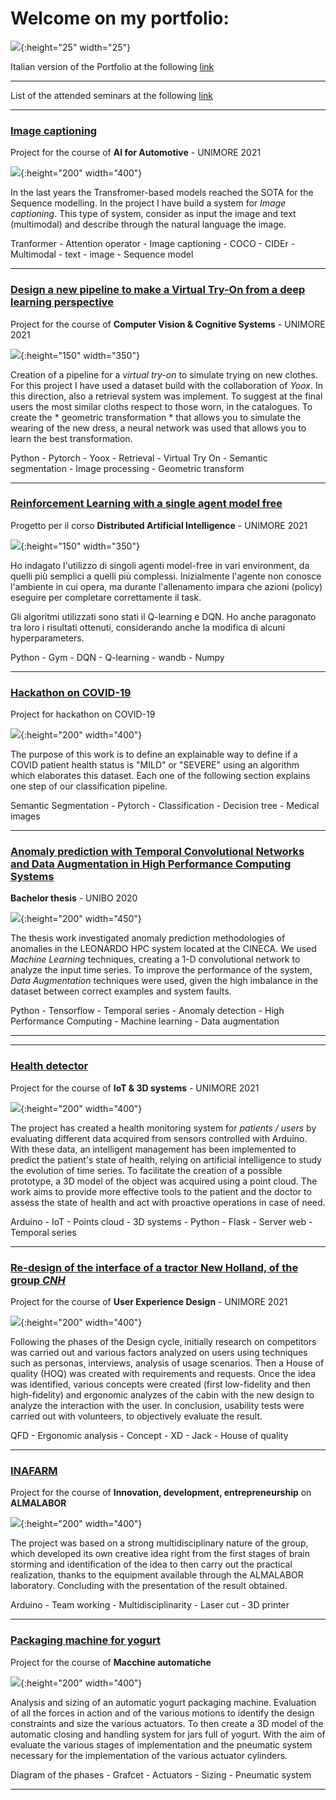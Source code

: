 # Welcome on my portfolio:

![](images\italian.jpg){:height="25" width="25"}

Italian version of the Portfolio at the following [link](https://federico1-creator.github.io/Portfolio/)

---

List of the attended seminars at the following [link](https://github.com/federico1-creator/seminars_followed/blob/main/README.md)

---

### [Image captioning](https://github.com/federico1-creator/AI4A)
Project for the course of **AI for Automotive** - UNIMORE 2021

![](/images/AI4A.jpg){:height="200" width="400"}

In the last years the Transfromer-based models reached the SOTA for the Sequence modelling.
In the project I have build a system for *Image captioning*.
This type of system, consider as input the image and text (multimodal)
and describe through the natural language the image. 

Tranformer - Attention operator - Image captioning - COCO - CIDEr - Multimodal - text - image - Sequence model

---

### [Design a new pipeline to make a Virtual Try-On from a deep learning perspective](https://github.com/federico1-creator/CV-CS)
Project for the course of **Computer Vision & Cognitive Systems** - UNIMORE 2021

![](/images/VITON.jpg){:height="150" width="350"}

Creation of a pipeline for a *virtual try-on* to simulate trying on new clothes.  For this project I have used a dataset build with the collaboration of *Yoox*.
In this direction, also a retrieval system was implement. To suggest at the final users the most similar cloths respect to those worn, in the catalogues.
To create the * geometric transformation * that allows you to simulate the wearing of the new dress, a neural network was used that allows you to learn the best transformation. 

Python - Pytorch - Yoox - Retrieval - Virtual Try On - Semantic segmentation - Image processing - Geometric transform

---

### [Reinforcement Learning with a single agent model free](https://github.com/federico1-creator/Distributed-AI)
Progetto per il corso **Distributed Artificial Intelligence** - UNIMORE 2021

![](/images/image.png){:height="150" width="350"}

Ho indagato l'utilizzo di singoli agenti model-free in vari environment, da quelli più semplici a quelli più complessi.
Inizialmente l'agente non conosce l'ambiente in cui opera, ma durante l'allenamento impara che azioni (policy) eseguire per completare correttamente il task.

Gli algoritmi utilizzati sono stati il Q-learning e DQN.
Ho anche paragonato tra loro i risultati ottenuti, considerando anche la modifica di alcuni hyperparameters.

Python - Gym - DQN - Q-learning - wandb - Numpy

---

### [Hackathon on COVID-19](https://github.com/federico1-creator/covid-hackathon)
Project for hackathon on COVID-19

![](/images/final.jpg){:height="200" width="400"}

The purpose of this work is to define an explainable way to define if a COVID patient health status is "MILD" or "SEVERE" using an algorithm which elaborates this dataset. Each one of the following section explains one step of our classification pipeline.

Semantic Segmentation - Pytorch - Classification - Decision tree - Medical images

---

### [Anomaly prediction with Temporal Convolutional Networks and Data Augmentation in High Performance Computing Systems](https://github.com/federico1-creator/Thesis)
**Bachelor thesis** - UNIBO 2020 

![](/images/image.png){:height="200" width="450"}

The thesis work investigated anomaly prediction methodologies of anomalies in the LEONARDO HPC system located at the CINECA.
We used *Machine Learning* techniques, creating a 1-D convolutional network to analyze the input time series.
To improve the performance of the system, *Data Augmentation* techniques were used, given the high imbalance in the dataset between correct examples and system faults.

Python - Tensorflow - Temporal series - Anomaly detection - High Performance Computing - Machine learning - Data augmentation

---
---

### [Health detector](https://github.com/federico1-creator/HEALTH-DETECTOR)
Project for the course of **IoT & 3D systems** - UNIMORE 2021 

![](/images/IoT.jpg){:height="200" width="400"}

The project has created a health monitoring system for *patients / users* by evaluating different data acquired from sensors controlled with Arduino. With these data, an intelligent management has been implemented to predict the patient's state of health, relying on artificial intelligence to study the evolution of time series.
To facilitate the creation of a possible prototype, a 3D model of the object was acquired using a point cloud.
The work aims to provide more effective tools to the patient and the doctor to assess the state of health and act with proactive operations in case of need.

Arduino - IoT - Points cloud - 3D systems - Python - Flask - Server web - Temporal series

---

### [Re-design of the interface of a tractor New Holland, of the group *CNH*](https://github.com/federico1-creator/HowIMetYourTractor)
Project for the course of **User Experience Design** - UNIMORE 2021 

![](/images/uxd.jpg){:height="200" width="400"}

Following the phases of the Design cycle, initially research on competitors was carried out and various factors analyzed on users using techniques such as personas, interviews, analysis of usage scenarios. Then a House of quality (HOQ) was created with requirements and requests.
Once the idea was identified, various concepts were created (first low-fidelity and then high-fidelity) and ergonomic analyzes of the cabin with the new design to analyze the interaction with the user. In conclusion, usability tests were carried out with volunteers, to objectively evaluate the result.

QFD - Ergonomic analysis - Concept - XD - Jack - House of quality 

---

### [INAFARM](https://github.com/federico1-creator/INAFarm)
Project for the course of **Innovation, development, entrepreneurship** on **ALMALABOR**

![](/images/INAFARM.jpg){:height="200" width="400"}

The project was based on a strong multidisciplinary nature of the group, which developed its own creative idea right from the first stages of brain storming and identification of the idea to then carry out the practical realization, thanks to the equipment available through the ALMALABOR laboratory. Concluding with the presentation of the result obtained.

Arduino - Team working - Multidisciplinarity - Laser cut - 3D printer

---

### [Packaging machine for yogurt](https://github.com/federico1-creator/Progetto-macchina-yogourt)
Project for the course of **Macchine automatiche**

![](/images/yogurt.jpg){:height="200" width="400"}

Analysis and sizing of an automatic yogurt packaging machine.
Evaluation of all the forces in action and of the various motions to identify the design constraints and size the various actuators.
To then create a 3D model of the automatic closing and handling system for jars full of yogurt.
With the aim of evaluate the various stages of implementation and the pneumatic system necessary for the implementation of the various actuator cylinders.

Diagram of the phases - Grafcet -  Actuators - Sizing - Pneumatic system

---
